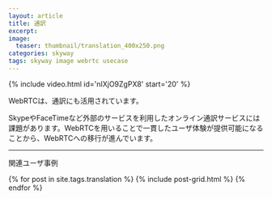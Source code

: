 ```yaml
---
layout: article
title: 通訳
excerpt: 
image:
  teaser: thumbnail/translation_400x250.png
categories: skyway
tags: skyway image webrtc usecase
---
```


{% include video.html id='nIXjO9ZgPX8' start='20' %}

WebRTCは、通訳にも活用されています。

SkypeやFaceTimeなど外部のサービスを利用したオンライン通訳サービスには課題があります。WebRTCを用いることで一貫したユーザ体験が提供可能になることから、WebRTCへの移行が進んでいます。


<hr>

関連ユーザ事例

<div class="tiles">
{% for post in site.tags.translation %}
  {% include post-grid.html %}
{% endfor %}
</div><!-- /.tiles -->

